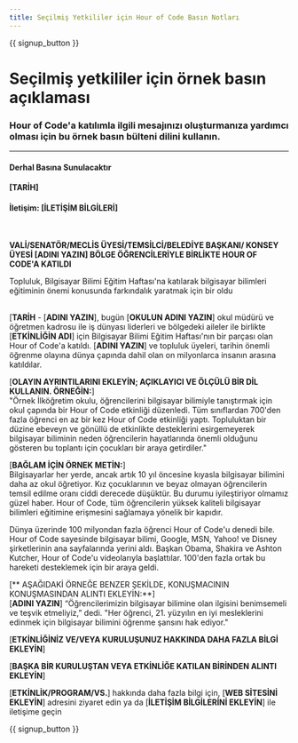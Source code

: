 ```yaml
---
title: Seçilmiş Yetkililer için Hour of Code Basın Notları
---
```


{{ signup_button }}

# Seçilmiş yetkililer için örnek basın açıklaması

### Hour of Code'a katılımla ilgili mesajınızı oluşturmanıza yardımcı olması için bu örnek basın bülteni dilini kullanın.

* * *

#### Derhal Basına Sunulacaktır  


#### [TARİH]  


#### İletişim: [İLETİŞİM BİLGİLERİ]

<br />

**VALİ/SENATÖR/MECLİS ÜYESİ/TEMSİLCİ/BELEDİYE BAŞKANI/ KONSEY ÜYESİ [ADINI YAZIN] BÖLGE ÖĞRENCİLERİYLE BİRLİKTE HOUR OF CODE'A KATILDI** <br /></p> 

Topluluk, Bilgisayar Bilimi Eğitim Haftası'na katılarak bilgisayar bilimleri eğitiminin önemi konusunda farkındalık yaratmak için bir oldu<br /> <br />

[**TARİH** - [**ADINI YAZIN**], bugün [**OKULUN ADINI YAZIN**] okul müdürü ve öğretmen kadrosu ile iş dünyası liderleri ve bölgedeki aileler ile birlikte [**ETKİNLİĞİN ADI**] için Bilgisayar Bilimi Eğitim Haftası'nın bir parçası olan Hour of Code'a katıldı. [**ADINI YAZIN**] ve topluluk üyeleri, tarihin önemli öğrenme olayına dünya çapında dahil olan on milyonlarca insanın arasına katıldılar. <br />

[**OLAYIN AYRINTILARINI EKLEYİN; AÇIKLAYICI VE ÖLÇÜLÜ BİR DİL KULLANIN. ÖRNEĞİN:**]  
"Örnek İlköğretim okulu, öğrencilerini bilgisayar bilimiyle tanıştırmak için okul çapında bir Hour of Code etkinliği düzenledi. Tüm sınıflardan 700'den fazla öğrenci en az bir kez Hour of Code etkinliği yaptı. Topluluktan bir düzine ebeveyn ve gönüllü de etkinlikte desteklerini esirgemeyerek bilgisayar biliminin neden öğrencilerin hayatlarında önemli olduğunu gösteren bu toplantı için çocukları bir araya getirdiler." <br />

[**BAĞLAM İÇİN ÖRNEK METİN:**]  
Bilgisayarlar her yerde, ancak artık 10 yıl öncesine kıyasla bilgisayar bilimini daha az okul öğretiyor. Kız çocuklarının ve beyaz olmayan öğrencilerin temsil edilme oranı ciddi derecede düşüktür. Bu durumu iyileştiriyor olmamız güzel haber. Hour of Code, tüm öğrencilerin yüksek kaliteli bilgisayar bilimleri eğitimine erişmesini sağlamaya yönelik bir kapıdır. <br />

Dünya üzerinde 100 milyondan fazla öğrenci Hour of Code'u denedi bile. Hour of Code sayesinde bilgisayar bilimi, Google, MSN, Yahoo! ve Disney şirketlerinin ana sayfalarında yerini aldı. Başkan Obama, Shakira ve Ashton Kutcher, Hour of Code'u videolarıyla başlattılar. 100'den fazla ortak bu hareketi desteklemek için bir araya geldi. <br />

[** AŞAĞIDAKİ ÖRNEĞE BENZER ŞEKİLDE, KONUŞMACININ KONUŞMASINDAN ALINTI EKLEYİN:**]  
[**ADINI YAZIN**] “Öğrencilerimizin bilgisayar bilimine olan ilgisini benimsemeli ve teşvik etmeliyiz,” dedi. "Her öğrenci, 21. yüzyılın en iyi mesleklerini edinmek için bilgisayar bilimini öğrenme şansını hak ediyor." <br />

[**ETKİNLİĞİNİZ VE/VEYA KURULUŞUNUZ HAKKINDA DAHA FAZLA BİLGİ EKLEYİN**] <br />

[**BAŞKA BİR KURULUŞTAN VEYA ETKİNLİĞE KATILAN BİRİNDEN ALINTI EKLEYİN**] <br />

[**ETKİNLİK/PROGRAM/VS.**] hakkında daha fazla bilgi için, [**WEB SİTESİNİ EKLEYİN**] adresini ziyaret edin ya da [**İLETİŞİM BİLGİLERİNİ EKLEYİN**] ile iletişime geçin

{{ signup_button }}